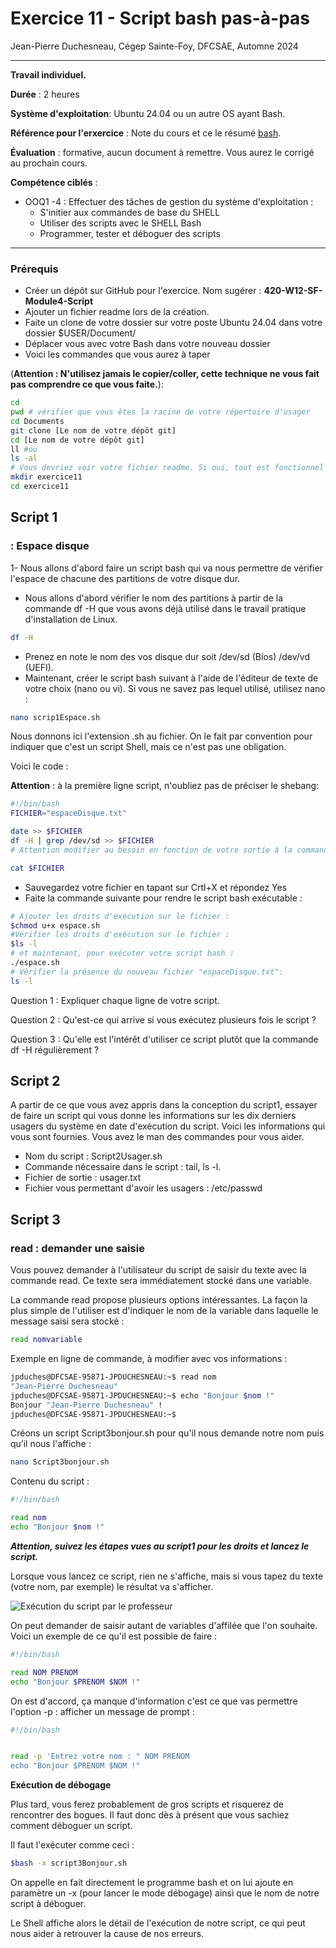 ﻿# Exercice 11 - Script bash pas-à-pas


Jean-Pierre Duchesneau, Cégep Sainte-Foy, DFCSAE, Automne 2024

---


**Travail individuel.**

**Durée** : 2 heures

**Système d'exploitation**: Ubuntu 24.04 ou un autre OS ayant Bash.

**Référence pour l'erxercice** : Note du cours et ce le résumé [bash](Bash.md).

**Évaluation** : formative, aucun document à remettre. Vous aurez le corrigé au prochain cours.

**Compétence ciblés** : 

- OOQ1 -4 : Effectuer des tâches de gestion du système d'exploitation  :
  - S'initier aux commandes de base du SHELL
  - Utiliser des scripts avec le SHELL Bash
  - Programmer, tester et déboguer des scripts
    

---
### Prérequis
  - Créer un  dépôt sur GitHub pour l'exercice. Nom sugérer : **420-W12-SF-Module4-Script**
  - Ajouter un fichier readme lors de la création.
  - Faite un clone de votre dossier sur votre poste Ubuntu 24.04 dans votre dossier $USER/Document/
  - Déplacer vous avec votre Bash dans votre nouveau dossier
  - Voici les commandes que vous aurez à taper 
    
(**Attention : N'utilisez jamais le copier/coller, cette technique ne vous fait pas comprendre ce que vous faite.**): 

```bash
cd 
pwd # vérifier que vous êtes la racine de votre répertoire d'usager
cd Documents
git clone [Le nom de votre dépôt git]
cd [Le nom de votre dépôt git]
ll #ou
ls -al 
# Vous devriez voir votre fichier readme. Si oui, tout est fonctionnel pour faire votre exercice 11 et ainsi, garder vos fichiers des exercices sur votre GitHub.
mkdir exercice11
cd exercice11
```

## Script 1 

### : Espace disque

1- Nous allons d'abord faire un script  bash qui va nous permettre de vérifier l'espace de chacune des partitions de votre disque dur.


- Nous allons d'abord vérifier le nom des partitions à partir de la commande df -H que vous avons déjà utilisé dans le travail pratique d'installation de Linux. 
```bash
df -H
```
- Prenez en note le nom des vos disque dur soit /dev/sd (Bios) /dev/vd (UEFI).
- Maintenant, créer le script bash suivant à l'aide de l'éditeur de texte de votre choix (nano ou vi). Si vous ne savez pas lequel utilisé, utilisez nano : 
```bash
nano scrip1Espace.sh
```


 Nous donnons ici l'extension  .sh au fichier. On le fait par convention pour indiquer que c'est un script Shell, mais ce n'est pas une obligation. 

Voici le code : 

**Attention** :  à la première ligne script, n'oubliez pas de préciser le shebang: 

```bash
#!/bin/bash
FICHIER="espaceDisque.txt"

date >> $FICHIER
df -H | grep /dev/sd >> $FICHIER
# Attention modifier au besoin en fonction de votre sortie à la commande df -H

cat $FICHIER
```
- Sauvegardez votre fichier en tapant sur Crtl+X et répondez Yes
- Faite la commande suivante pour rendre le script bash exécutable : 

```bash
# Ajouter les droits d'exécution sur le fichier :
$chmod u+x espace.sh
#Vérifier les droits d'exécution sur le fichier :
$ls -l
# et maintenant, pour exécuter votre script bash :
./espace.sh
# Vérifier la présence du nouveau fichier "espaceDisque.txt":
ls -l
```
Question 1 : Expliquer chaque ligne de votre script.

Question 2 : Qu'est-ce qui arrive si vous exécutez plusieurs fois le script ?

Question 3 : Qu'elle est l'intérêt d'utiliser ce script plutôt que la commande df -H régulièrement ?

## Script 2

A partir de ce que vous avez appris dans la conception du script1, essayer de faire un script qui vous donne les informations sur les dix derniers usagers  du système en date d'exécution du script. Voici les informations qui vous sont fournies. Vous avez le man des commandes pour vous aider.
 
 - Nom du script : Script2Usager.sh
 - Commande nécessaire dans le script : tail, ls -l.
 - Fichier de sortie : usager.txt
 - Fichier vous permettant d'avoir les usagers : /etc/passwd

## Script 3
### read : demander une saisie


Vous pouvez demander à l'utilisateur du script de saisir du texte avec la commande read. Ce texte sera immédiatement stocké dans une variable.

La commande read propose plusieurs options intéressantes. La façon la plus simple de l'utiliser est d'indiquer le nom de la variable dans laquelle le message saisi sera stocké :

```bash
read nomvariable
```
Exemple en ligne de commande, à modifier avec vos informations : 

```bash
jpduches@DFCSAE-95871-JPDUCHESNEAU:~$ read nom
"Jean-Pierre Duchesneau"
jpduches@DFCSAE-95871-JPDUCHESNEAU:~$ echo "Bonjour $nom !"
Bonjour "Jean-Pierre Duchesneau" !
jpduches@DFCSAE-95871-JPDUCHESNEAU:~$
```
Créons un script Script3bonjour.sh pour qu'il nous demande notre nom puis qu’il nous l'affiche :
```bash
nano Script3bonjour.sh
```
Contenu du script : 
```bash
#!/bin/bash

read nom
echo "Bonjour $nom !"
```
***Attention, suivez les étapes vues au script1  pour les droits et lancez le script.***

Lorsque vous lancez ce script, rien ne s'affiche, mais si vous tapez du texte (votre nom, par exemple) le résultat va s'afficher.

![Exécution du script par le professeur](images/script2.jpg)


On peut demander de saisir autant de variables d'affilée que l'on souhaite. Voici un exemple de ce qu'il est possible de faire :


```bash
#!/bin/bash

read NOM PRENOM
echo "Bonjour $PRENOM $NOM !"
```


On est d'accord, ça manque d'information c'est ce que vas permettre l'option -p : afficher un message de prompt : 
```bash
#!/bin/bash


read -p 'Entrez votre nom : " NOM PRENOM 
echo "Bonjour $PRENOM $NOM !"
```


**Exécution de débogage**


Plus tard, vous ferez probablement de gros scripts et risquerez de rencontrer des bogues. Il faut donc dès à présent que vous sachiez comment déboguer un script.


Il faut l'exécuter comme ceci :


```bash
$bash -x script3Bonjour.sh
```
On appelle en fait directement le programme bash et on lui ajoute en paramètre un -x (pour lancer le mode débogage) ainsi que le nom de notre script à déboguer.


Le Shell affiche alors le détail de l'exécution de notre script, ce qui peut nous aider à retrouver la cause de nos erreurs.



